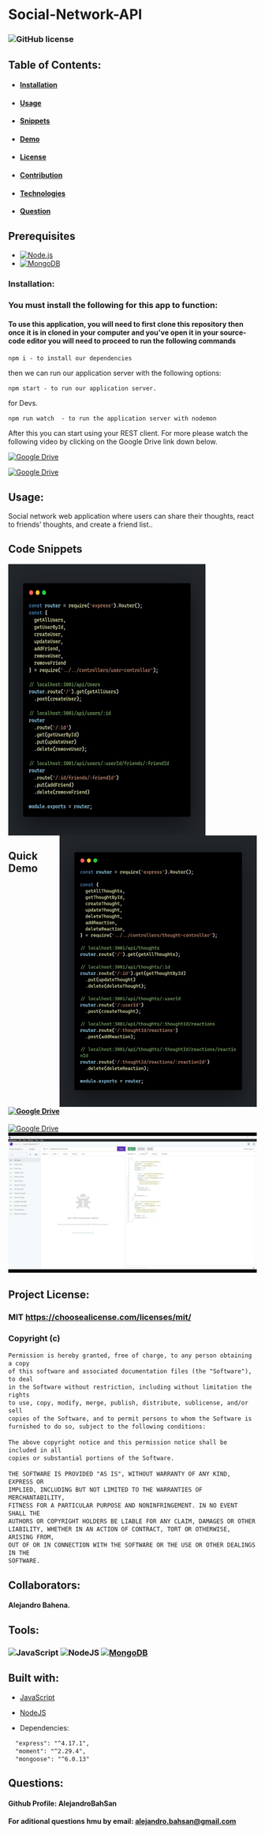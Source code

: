 # Social-Network-API
 ### ![GitHub license](https://img.shields.io/github/license/Naereen/StrapDown.js.svg)
  ## Table of Contents:
  - #### [Installation](#prerequisites)
  - #### [Usage](#usage)
  - #### [Snippets](#code-snippets)
  - #### [Demo](#quick-demo)
  - #### [License](#project-license)
  - #### [Contribution](#collaborators)
  - #### [Technologies](#tools)
  - #### [Question](#questions)

 ## Prerequisites
 * [![Node.js](https://img.shields.io/static/v1?style=for-the-badge&message=Node.js&color=339933&logo=Node.js&logoColor=FFFFFF&label=)](https://nodejs.org/)
 * [![MongoDB](https://img.shields.io/static/v1?style=for-the-badge&message=MongoDB&color=47A248&logo=MongoDB&logoColor=FFFFFF&label=)](https://www.mongodb.com/)
  
  ### Installation:
  ### You must install the following for this app to function:
  #### To use this application, you will need to first clone this repository then once it is in cloned in your computer and you've open it in your source-code editor you will need to proceed to run the following commands
```
npm i - to install our dependencies
```
then we can run our application server with the following options:
```
npm start - to run our application server.
```
for Devs.
```
npm run watch  - to run the application server with nodemon
```
  
After this you can start using your REST client. For more please watch the following video by clicking on the Google Drive link down below.

[![Google Drive](https://img.shields.io/static/v1?style=for-the-badge&message=Google+Drive&color=4285F4&logo=Google+Drive&logoColor=FFFFFF&label=Walkthrough.Start.Server)](https://drive.google.com/file/d/12g9Fup1IpzmT9GIPLJFqYJ3H-hToUq7m/view?usp=sharing)

[![Google Drive](https://img.shields.io/static/v1?style=for-the-badge&message=Google+Drive&color=4285F4&logo=Google+Drive&logoColor=FFFFFF&label=Walkthrough.Routes)](https://drive.google.com/file/d/1UrEoqy1oEhECdpfpchpzhQS9M3x4MiDJ/view?usp=sharing)

  
## Usage:
Social network web application where users can share their thoughts, react to friends’ thoughts, and create a friend list..


## Code Snippets

 <p float="center">
  <img align="center" src="https://github.com/AlejandroBahSan/Social-Network-API/blob/master/Assets/userRoutes.png" width="400" height="550" />
  <img align="right"  src="https://github.com/AlejandroBahSan/Social-Network-API/blob/master/Assets/thoughtsRoutes.png" width="400" height="550" />
 </p>

<p>
 
## Quick Demo
 #### [![Google Drive](https://img.shields.io/static/v1?style=for-the-badge&message=Google+Drive&color=4285F4&logo=Google+Drive&logoColor=FFFFFF&label=Walkthrough.Start.Server)](https://drive.google.com/file/d/12g9Fup1IpzmT9GIPLJFqYJ3H-hToUq7m/view?usp=sharing)

[![Google Drive](https://img.shields.io/static/v1?style=for-the-badge&message=Google+Drive&color=4285F4&logo=Google+Drive&logoColor=FFFFFF&label=Walkthrough.Routes)](https://drive.google.com/file/d/1UrEoqy1oEhECdpfpchpzhQS9M3x4MiDJ/view?usp=sharing) 
 ![Demo](https://github.com/AlejandroBahSan/Social-Network-API/blob/master/Assets/SocialNetworkAPI-Demo.gif)
</p>
 
 
  ## Project License:
  ### MIT https://choosealicense.com/licenses/mit/
  ### Copyright (c) <year> <copyright holders>

    Permission is hereby granted, free of charge, to any person obtaining a copy
    of this software and associated documentation files (the "Software"), to deal
    in the Software without restriction, including without limitation the rights
    to use, copy, modify, merge, publish, distribute, sublicense, and/or sell
    copies of the Software, and to permit persons to whom the Software is
    furnished to do so, subject to the following conditions:
    
    The above copyright notice and this permission notice shall be included in all
    copies or substantial portions of the Software.
    
    THE SOFTWARE IS PROVIDED "AS IS", WITHOUT WARRANTY OF ANY KIND, EXPRESS OR
    IMPLIED, INCLUDING BUT NOT LIMITED TO THE WARRANTIES OF MERCHANTABILITY,
    FITNESS FOR A PARTICULAR PURPOSE AND NONINFRINGEMENT. IN NO EVENT SHALL THE
    AUTHORS OR COPYRIGHT HOLDERS BE LIABLE FOR ANY CLAIM, DAMAGES OR OTHER
    LIABILITY, WHETHER IN AN ACTION OF CONTRACT, TORT OR OTHERWISE, ARISING FROM,
    OUT OF OR IN CONNECTION WITH THE SOFTWARE OR THE USE OR OTHER DEALINGS IN THE
    SOFTWARE.
    
  ## Collaborators:
  #### Alejandro Bahena.
  ## Tools:
  ### ![JavaScript](https://img.shields.io/badge/javascript-%23323330.svg?style=for-the-badge&logo=javascript&logoColor=%23F7DF1E) ![NodeJS](https://img.shields.io/badge/node.js-6DA55F?style=for-the-badge&logo=node.js&logoColor=white) [![MongoDB](https://img.shields.io/static/v1?style=for-the-badge&message=MongoDB&color=47A248&logo=MongoDB&logoColor=FFFFFF&label=)](https://www.mongodb.com/)
 ## Built with:
* [JavaScript](https://developer.mozilla.org/en-US/docs/Web/JavaScript)
* [NodeJS](https://nodejs.org/)
 
 * Dependencies:
  ```
    "express": "^4.17.1",
    "moment": "^2.29.4",
    "mongoose": "^6.0.13"
  ```
 
  ## Questions:
  #### Github Profile: AlejandroBahSan
  #### For aditional questions hmu by email: alejandro.bahsan@gmail.com
